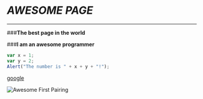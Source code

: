 # *AWESOME PAGE*

***

###**The best page in the world**

###**I am an awesome programmer**

```javascript
var x = 1;
var y = 2;
Alert("The number is " + x + y + "!");
```

[google](http://www.google.com "it is google")

![Awesome First Pairing](http://i.imgur.com/KGc8pW7.png "Awesome first pairing")

